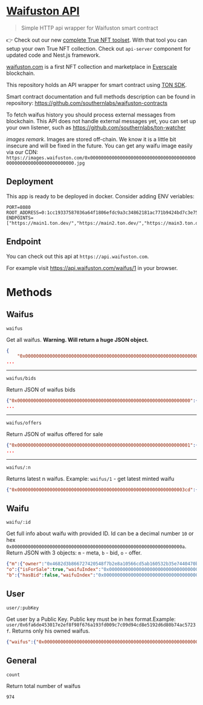 # [Waifuston API](https://github.com/southernlabs/waifuston-api)

> Simple HTTP api wrapper for Waifuston smart contract

👉 Check out our new [complete True NFT toolset](https://github.com/southernlabs/tnft-generator). With that tool you can setup your own True NFT collection. Check out `api-server` component for updated code and Nest.js framework.


[waifuston.com](https://Waifuston.com) is a first NFT collection and marketplace in [Everscale](https://freeton.org) blockchain.

This repository holds an API wrapper for smart contract using [TON SDK](https://github.com/tonlabs/TON-SDK).

Smart contract documentation and full methods description can be found in repository: https://github.com/southernlabs/waifuston-contracts

To fetch waifus history you should process external messages from blockchain. This API does not handle external messages yet, you can set up your own listener, such as https://github.com/southernlabs/ton-watcher

_images remark_. Images are stored off-chain. We know it is a little bit insecure and will be fixed in the future. You can get any waifu image easily via our CDN: `https://images.waifuston.com/0x0000000000000000000000000000000000000000000000000000000000000000.jpg`

## Deployment

This app is ready to be deployed in docker. Consider adding ENV veriables:
```env
PORT=8080
ROOT_ADDRESS=0:1cc19337587036a64f1806efdc9a3c34862181ac771b9424bd7c3e75bade58c4
ENDPOINTS=["https://main1.ton.dev/","https://main2.ton.dev/","https://main3.ton.dev/"]
```

## Endpoint

You can check out this api at `https://api.waifuston.com`.

For example visit https://api.waifuston.com/waifus/1 in your browser.

# Methods

## Waifus
```
waifus
```
Get all waifus. __Warning. Will return a huge JSON object.__

```json
{
    "0x0000000000000000000000000000000000000000000000000000000000000000":{"owner":"0x6fa6de453017e2ef8f98f676a193fd009c7c09d94cd8e5192d6d80b74ac5723f","name":"","mintTimestamp":"11962643000001","isForSale":false,"hasBid":true},"0x0000000000000000000000000000000000000000000000000000000000000001":{"owner":"0x6fa6de453017e2ef8f98f676a193fd009c7c09d94cd8e5192d6d80b74ac5723f","name":"5a6f6d626965204769726c","mintTimestamp":"11963008000001","isForSale":true,"hasBid":false},
...
```
---
```
waifus/bids
```
Return JSON of waifus bids

```json
{"0x0000000000000000000000000000000000000000000000000000000000000000":{"hasBid":true,"waifuIndex":"0x0000000000000000000000000000000000000000000000000000000000000000","bidder":"0x6b89a8bf57810c23cb46ac87c872278affdb2c414cdeada276640d80ef52973f","value":"1000000000"} 
...
```

---
```
waifus/offers
```

Return JSON of waifus offered for sale

```json
{"0x0000000000000000000000000000000000000000000000000000000000000001":{"isForSale":true,"waifuIndex":"0x0000000000000000000000000000000000000000000000000000000000000001","seller":"0x6fa6de453017e2ef8f98f676a193fd009c7c09d94cd8e5192d6d80b74ac5723f","minValue":"10000000000000"}
...
```

---
```
waifus/:n
```

Returns latest n waifus. Example: `waifus/1` - get latest minted waifu

```json
{"0x00000000000000000000000000000000000000000000000000000000000003cd":{"owner":"0x5294e1e3af5b1543c57d736b693c0ae54558bd55bacb9ef1cc34ac7f5a9c020c","name":"","mintTimestamp":"16423617000001","isForSale":false,"hasBid":false}}
```

## Waifu

```
waifu/:id
```

Get full info about waifu with provided ID. Id can be a decimal number `10` or hex `0x000000000000000000000000000000000000000000000000000000000000000a`. Return JSON with 3 objects: `m` - meta, `b` - bid, `o` - offer.

```json
{"m":{"owner":"0x4682d3b866727420548f7b2e8a10566cd5ab160532b35e7440470b80237e84c2","name":"","mintTimestamp":"11978194000001","isForSale":true,"hasBid":false},
"o":{"isForSale":true,"waifuIndex":"0x000000000000000000000000000000000000000000000000000000000000000a","seller":"0x4682d3b866727420548f7b2e8a10566cd5ab160532b35e7440470b80237e84c2","minValue":"10000000000000"},
"b":{"hasBid":false,"waifuIndex":"0x0000000000000000000000000000000000000000000000000000000000000000","bidder":"0x0000000000000000000000000000000000000000000000000000000000000000","value":"0"}}
```

## User

```
user/:pubKey
```

Get user by a Public Key. Public key must be in hex format.Example: `user/0x6fa6de453017e2ef8f98f676a193fd009c7c09d94cd8e5192d6d80b74ac5723f`.
Returns only his owned waifus.

```json
{"waifus":{"0x0000000000000000000000000000000000000000000000000000000000000000":{"owner":"0x6fa6de453017e2ef8f98f676a193fd009c7c09d94cd8e5192d6d80b74ac5723f","name":"","mintTimestamp":"11962643000001","isForSale":false,"hasBid":true},"0x0000000000000000000000000000000000000000000000000000000000000001":{"owner":"0x6fa6de453017e2ef8f98f676a193fd009c7c09d94cd8e5192d6d80b74ac5723f","name":"5a6f6d626965204769726c","mintTimestamp":"11963008000001","isForSale":true,"hasBid":false}}}
```

## General

```
count
```
Return total number of waifus

```
974
```
